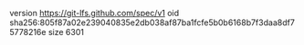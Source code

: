 version https://git-lfs.github.com/spec/v1
oid sha256:805f87a02e239040835e2db038af87ba1fcfe5b0b6168b7f3daa8df75778216e
size 6301
